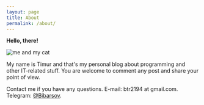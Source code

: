 ```yaml
---
layout: page
title: About
permalink: /about/
---
```

**Hello, there!** 

![me and my cat]({{site.baseurl}}/assets/img/me.jpg)

My name is Timur and that's my personal blog about programming and other IT-related stuff.
You are welcome to comment any post and share your point of view.

Contact me if you have any questions.
E-mail: btr2194 at gmail.com.
Telegram: [@Bibarsov](https://t.me/bibarsov).
